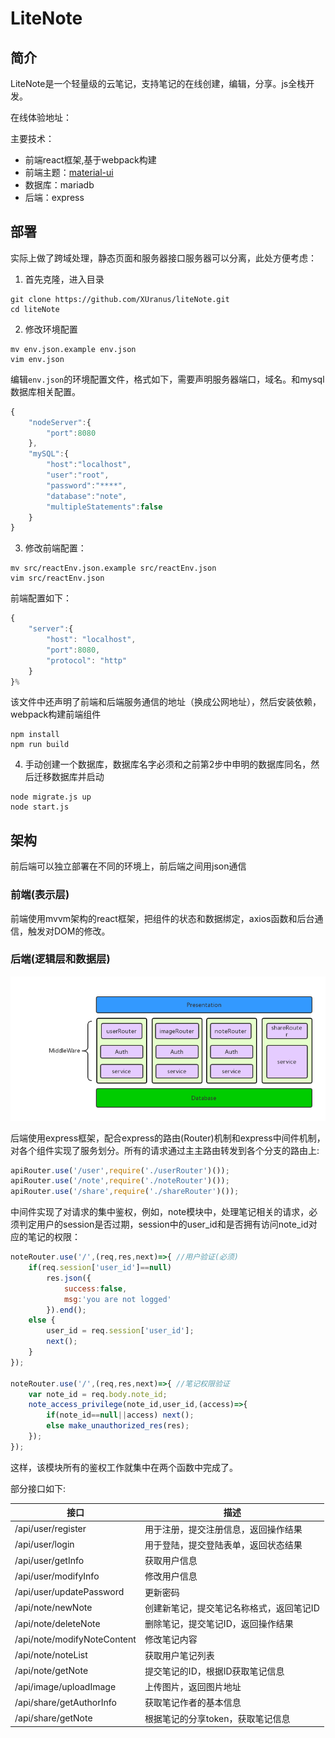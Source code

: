# LiteNote
## 简介
LiteNote是一个轻量级的云笔记，支持笔记的在线创建，编辑，分享。js全栈开发。

在线体验地址：[]()

主要技术：
 - 前端react框架,基于webpack构建
 - 前端主题：[material-ui](https://github.com/mui-org/material-ui)
 - 数据库：mariadb
 - 后端：express

## 部署
实际上做了跨域处理，静态页面和服务器接口服务器可以分离，此处方便考虑：  
1. 首先克隆，进入目录
```
git clone https://github.com/XUranus/liteNote.git
cd liteNote
```

2. 修改环境配置
```
mv env.json.example env.json
vim env.json
```
编辑`env.json`的环境配置文件，格式如下，需要声明服务器端口，域名。和mysql数据库相关配置。
```js
{
    "nodeServer":{
        "port":8080
    },
    "mySQL":{
        "host":"localhost",
        "user":"root",
        "password":"****",
        "database":"note",
        "multipleStatements":false
    }
}
```

3. 修改前端配置：
```
mv src/reactEnv.json.example src/reactEnv.json
vim src/reactEnv.json
```
前端配置如下：
```js
{
    "server":{
        "host": "localhost",
        "port":8080,
        "protocol": "http"
    }
}%      
```
该文件中还声明了前端和后端服务通信的地址（换成公网地址），然后安装依赖，webpack构建前端组件
```
npm install
npm run build
```

4. 手动创建一个数据库，数据库名字必须和之前第2步中申明的数据库同名，然后迁移数据库并启动
```
node migrate.js up
node start.js
```

## 架构
前后端可以独立部署在不同的环境上，前后端之间用json通信

### 前端(表示层)
前端使用mvvm架构的react框架，把组件的状态和数据绑定，axios函数和后台通信，触发对DOM的修改。

### 后端(逻辑层和数据层)
![](screenshot/arch.png)

后端使用express框架，配合express的路由(Router)机制和express中间件机制，对各个组件实现了服务划分。所有的请求通过主主路由转发到各个分支的路由上:
```js
apiRouter.use('/user',require('./userRouter')());
apiRouter.use('/note',require('./noteRouter')());
apiRouter.use('/share',require('./shareRouter')());
```

中间件实现了对请求的集中鉴权，例如，note模块中，处理笔记相关的请求，必须判定用户的session是否过期，session中的user_id和是否拥有访问note_id对应的笔记的权限：
```js
noteRouter.use('/',(req,res,next)=>{ //用户验证(必须)
    if(req.session['user_id']==null) 
        res.json({
            success:false,
            msg:'you are not logged'
        }).end();
    else {
        user_id = req.session['user_id'];
        next();
    }
});

noteRouter.use('/',(req,res,next)=>{ //笔记权限验证
    var note_id = req.body.note_id;
    note_access_privilege(note_id,user_id,(access)=>{
        if(note_id==null||access) next();
        else make_unauthorized_res(res);
    });
});
```
这样，该模块所有的鉴权工作就集中在两个函数中完成了。

部分接口如下:

|  接口    |   描述   |
| ------- | ------- |
| /api/user/register | 用于注册，提交注册信息，返回操作结果 |
| /api/user/login | 用于登陆，提交登陆表单，返回状态结果|
| /api/user/getInfo | 获取用户信息 |
| /api/user/modifyInfo | 修改用户信息 |
| /api/user/updatePassword | 更新密码 |
| /api/note/newNote| 创建新笔记，提交笔记名称格式，返回笔记ID |
| /api/note/deleteNote | 删除笔记，提交笔记ID，返回操作结果 |
| /api/note/modifyNoteContent | 修改笔记内容 |
| /api/note/noteList | 获取用户笔记列表 |
| /api/note/getNote | 提交笔记的ID，根据ID获取笔记信息 |
| /api/image/uploadImage | 上传图片，返回图片地址 |
| /api/share/getAuthorInfo | 获取笔记作者的基本信息 |
| /api/share/getNote | 根据笔记的分享token，获取笔记信息 |